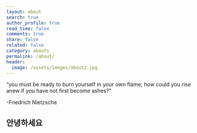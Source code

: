 ```yaml
---
layout: about
search: true
author_profile: true
read_time: false
comments: true
share: false
related: false
category: abouts
permalink: /about/
header:
  image: /assets/images/about2.jpg
---
```


“you must be ready to burn yourself in your own flame; how could you rise anew if you have not first become ashes?"

 -Friedrich Nietzsche


## 안녕하세요
